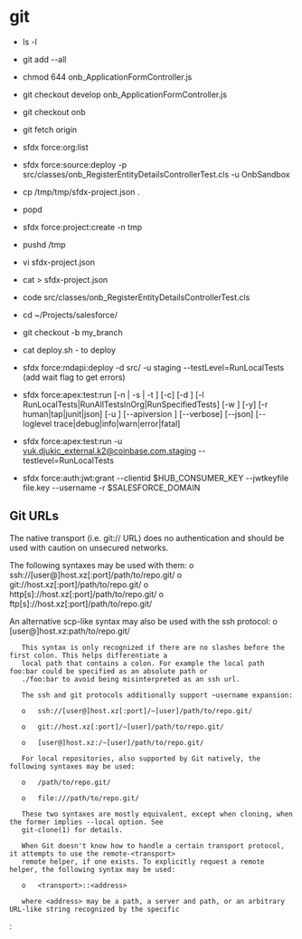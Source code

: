 # git
* ls -l
* git add --all
* chmod 644 onb_ApplicationFormController.js
* git checkout develop onb_ApplicationFormController.js
* git checkout onb
* git fetch origin
* sfdx force:org:list
* sfdx force:source:deploy -p src/classes/onb_RegisterEntityDetailsControllerTest.cls -u OnbSandbox
* cp /tmp/tmp/sfdx-project.json .
* popd
* sfdx force:project:create -n tmp
* pushd /tmp
* vi sfdx-project.json
* cat > sfdx-project.json
* code src/classes/onb_RegisterEntityDetailsControllerTest.cls
* cd ~/Projects/salesforce/
* git checkout -b my_branch
* cat deploy.sh  - to deploy 
* sfdx force:mdapi:deploy -d src/ -u staging --testLevel=RunLocalTests (add wait flag to get errors)

* sfdx force:apex:test:run [-n <array> | -s <array> | -t <array>] [-c] [-d <directory>] [-l 
  RunLocalTests|RunAllTestsInOrg|RunSpecifiedTests] [-w <minutes>] [-y] [-r human|tap|junit|json] [-u <string>] 
  [--apiversion <string>] [--verbose] [--json] [--loglevel trace|debug|info|warn|error|fatal]

* sfdx force:apex:test:run -u vuk.djukic_external.k2@coinbase.com.staging --testlevel=RunLocalTests

* sfdx force:auth:jwt:grant --clientid $HUB_CONSUMER_KEY --jwtkeyfile file.key --username  -r $SALESFORCE_DOMAIN

## Git URLs
The native transport (i.e. git:// URL) does no authentication and should be used with caution on unsecured networks.

The following syntaxes may be used with them:
       o   ssh://[user@]host.xz[:port]/path/to/repo.git/
       o   git://host.xz[:port]/path/to/repo.git/
       o   http[s]://host.xz[:port]/path/to/repo.git/
       o   ftp[s]://host.xz[:port]/path/to/repo.git/

An alternative scp-like syntax may also be used with the ssh protocol:
       o   [user@]host.xz:path/to/repo.git/

       This syntax is only recognized if there are no slashes before the first colon. This helps differentiate a
       local path that contains a colon. For example the local path foo:bar could be specified as an absolute path or
       ./foo:bar to avoid being misinterpreted as an ssh url.

       The ssh and git protocols additionally support ~username expansion:

       o   ssh://[user@]host.xz[:port]/~[user]/path/to/repo.git/

       o   git://host.xz[:port]/~[user]/path/to/repo.git/

       o   [user@]host.xz:/~[user]/path/to/repo.git/

       For local repositories, also supported by Git natively, the following syntaxes may be used:

       o   /path/to/repo.git/

       o   file:///path/to/repo.git/

       These two syntaxes are mostly equivalent, except when cloning, when the former implies --local option. See
       git-clone(1) for details.

       When Git doesn't know how to handle a certain transport protocol, it attempts to use the remote-<transport>
       remote helper, if one exists. To explicitly request a remote helper, the following syntax may be used:

       o   <transport>::<address>

       where <address> may be a path, a server and path, or an arbitrary URL-like string recognized by the specific
:
